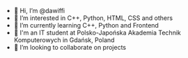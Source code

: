 - 👋 Hi, I’m @dawiffi
- 👀 I’m interested in C++, Python, HTML, CSS and others
- 🌱 I’m currently learning C++, Python and Frontend
- 📖 I'm an IT student at Polsko-Japońska Akademia Technik Komputerowych in Gdańsk, Poland
- 💞️ I’m looking to collaborate on projects

<!---
dawiffi/dawiffi is a ✨ special ✨ repository because its `README.md` (this file) appears on your GitHub profile.
You can click the Preview link to take a look at your changes.
--->
